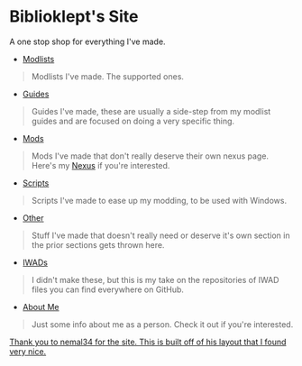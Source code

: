 # Biblioklept's Site
A one stop shop for everything I've made.

- [Modlists](./modlists)
> Modlists I've made. The supported ones.
- [Guides](./guides)
> Guides I've made, these are usually a side-step from my modlist guides and are focused on doing a very specific thing.
- [Mods](./mods)
> Mods I've made that don't really deserve their own nexus page. Here's my [Nexus](https://www.nexusmods.com/users/79495983) if you're interested.
- [Scripts](./scripts)
> Scripts I've made to ease up my modding, to be used with Windows.
- [Other](./other)
> Stuff I've made that doesn't really need or deserve it's own section in the prior sections gets thrown here.
- [IWADs](./iwads)
> I didn't make these, but this is my take on the repositories of IWAD files you can find everywhere on GitHub.
- [About Me](./yourstruly)
> Just some info about me as a person. Check it out if you're interested.

[Thank you to nemal34 for the site. This is built off of his layout that I found very nice.](https://github.com/nemal34/grebHorizonEssential)
